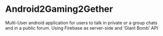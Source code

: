 # Android2Gaming2Gether

Multi-User android application for users to talk in private or a group chats and in a public forum.
Using Firebase as server-side and ‘Giant Bomb’ API

